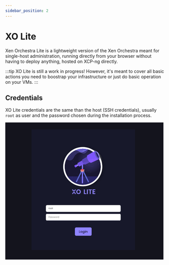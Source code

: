 ```yaml
---
sidebar_position: 2
---
```


# XO Lite

Xen Orchestra Lite is a lightweight version of the Xen Orchestra meant for single-host administration, running directly from your browser without having to deploy anything, hosted on XCP-ng directly.

:::tip
XO Lite is still a work in progress! However, it's meant to cover all basic actions you need to boostrap your infrastructure or just do basic operation on your VMs.
:::

## Credentials

XO Lite credentials are the same than the host (SSH credentials), usually `root` as user and the password chosen during the installation process.

![](../../../static/img/xolitelogin.png)
